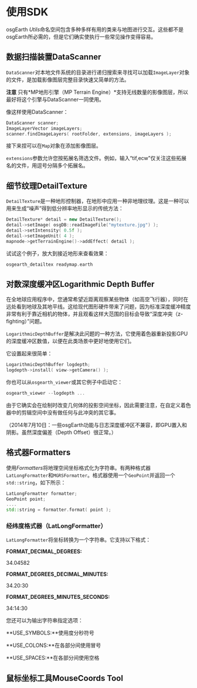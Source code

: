 # 使用SDK
osgEarth *Utils*命名空间包含多种多样有用的类来与地图进行交互。这些都不是osgEarth所必需的，但是它们确实使执行一些常见操作变得容易。

## 数据扫描装置DataScanner
`DataScanner`对本地文件系统的目录进行递归搜索来寻找可以加载`ImageLayer`对象的文件，是加载影像图层完整目录快速又简单的方法。

**注意** 只有*MP地形引擎（MP Terrain Engine）*支持无线数量的影像图层，所以最好将这个引擎与DataScanner一同使用。

像这样使用DataScanner：
```C++
DataScanner scanner;
ImageLayerVector imageLayers;
scanner.findImageLayers( rootFolder, extensions, imageLayers );
```
接下来捏可以在`Map`对象在添加影像图层。

`extensions`参数允许您按拓展名筛选文件。例如，输入“tif,ecw”仅关注这些拓展名的文件，用逗号分隔多个拓展名。

## 细节纹理DetailTexture
`DetailTexture`是一种地形控制器，在地形中应用一种非地理纹理。这是一种可以用来生成“噪声”得到低分辨率地形显示的传统方法：
```C++
DetailTexture* detail = new DetailTexture();
detail->setImage( osgDB::readImageFile("mytexture.jpg") );
detail->setIntensity( 0.5f );
detail->setImageUnit( 4 );
mapnode->getTerrainEngine()->addEffect( detail );
```
试试这个例子，放大到接近地形来查看效果：
```C++
osgearth_detailtex readymap.earth
```
## 对数深度缓冲区Logarithmic Depth Buffer
在全地球应用程序中，您通常希望近距离观察某些物体（如高空飞行器），同时在远处看到地球及其地平线。这给现代图形硬件带来了问题，因为标准深度缓冲精度非常有利于靠近相机的物体，并且观看这样大范围的目标会导致“深度冲突（z-fighting）”问题。

`LogarithmicDepthBuffer`是解决此问题的一种方法，它使用着色器重新投影GPU的深度缓冲区数值，以便在此类场景中更好地使用它们。

它设置起来很简单：
```C++
LogarithmicDepthBuffer logdepth;
logdepth->install( view->getCamera() );
```
你也可以从`osgearth_viewer`或其它例子中启动它：
```C++
osgearth_viewer --logdepth ...
```
由于它确实会在绘制时改变几何体的投影空间坐标，因此需要注意，在自定义着色器中的剪辑空间中没有做任何与此冲突的其它事。

（2014年7月10日：一些osgEarth功能与日志深度缓冲区不兼容，即GPU置入和阴影。虽然深度偏差（Depth Offset）很正常。）

## 格式器Formatters
使用*Formatters*将地理空间坐标格式化为字符串。有两种格式器`LatLongFormatter`和`MGRSFormatter`。格式器使用一个`GeoPoint`并返回一个`std::string`，如下所示：
```C++
LatLongFormatter formatter;
GeoPoint point;
....
std::string = formatter.format( point );
```
### 经纬度格式器（LatLongFormatter）
`LatLongFormatter`将坐标转换为一个字符串。它支持以下格式：

**FORMAT_DECIMAL_DEGREES:**

  34.04582 

**FORMAT_DEGREES_DECIMAL_MINUTES:**

  34.20:30 

**FORMAT_DEGREES_MINUTES_SECONDS:**

  34:14:30 

您还可以为输出字符串指定选项：

**USE_SYMBOLS:**使用度分秒符号

**USE_COLONS:**在各部分间使用冒号

**USE_SPACES:**在各部分间使用空格



## 鼠标坐标工具MouseCoords Tool




